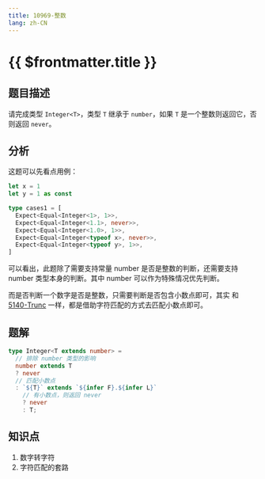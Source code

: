 ```yaml
---
title: 10969-整数
lang: zh-CN
---
```


# {{ $frontmatter.title }}

## 题目描述

请完成类型 `Integer<T>`，类型 `T` 继承于 `number`，如果 `T` 是一个整数则返回它，否则返回 `never`。

## 分析

这题可以先看点用例：

```ts
let x = 1
let y = 1 as const

type cases1 = [
  Expect<Equal<Integer<1>, 1>>,
  Expect<Equal<Integer<1.1>, never>>,
  Expect<Equal<Integer<1.0>, 1>>,
  Expect<Equal<Integer<typeof x>, never>>,
  Expect<Equal<Integer<typeof y>, 1>>,
]
```

可以看出，此题除了需要支持常量 number 是否是整数的判断，还需要支持 number 类型本身的判断。其中 number 可以作为特殊情况优先判断。

而是否判断一个数字是否是整数，只需要判断是否包含小数点即可，其实 和 [5140-Trunc](/medium/5140-Trunc.md) 一样，都是借助字符匹配的方式去匹配小数点即可。

## 题解

```ts
type Integer<T extends number> =
  // 排除 number 类型的影响
  number extends T
  ? never
  // 匹配小数点
  : `${T}` extends `${infer F}.${infer L}`
    // 有小数点，则返回 never
    ? never
    : T;
```

## 知识点

1. 数字转字符
2. 字符匹配的套路

